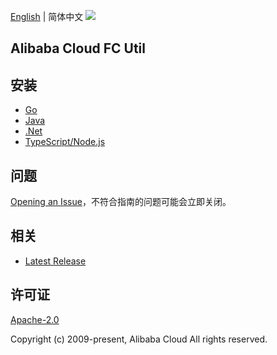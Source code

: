 [English](README.md) | 简体中文
![](https://aliyunsdk-pages.alicdn.com/icons/AlibabaCloud.svg)

## Alibaba Cloud FC Util

## 安装

- [Go](./golang/README-CN.md)
- [Java](./java/README-CN.md)
- [.Net](./csharp/README-CN.md)
- [TypeScript/Node.js](./ts/README-CN.md)

## 问题
[Opening an Issue](https://github.com/aliyun/fc-util/issues/new)，不符合指南的问题可能会立即关闭。

## 相关
* [Latest Release](https://github.com/aliyun/fc-util)

## 许可证
[Apache-2.0](http://www.apache.org/licenses/LICENSE-2.0)

Copyright (c) 2009-present, Alibaba Cloud All rights reserved.